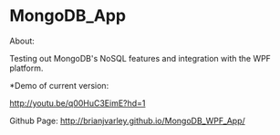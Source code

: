 # MongoDB_App

About: 

Testing out MongoDB's NoSQL features and integration with the WPF platform.

*Demo of current version:

http://youtu.be/q00HuC3EimE?hd=1

Github Page:  http://brianjvarley.github.io/MongoDB_WPF_App/


